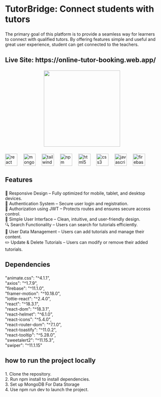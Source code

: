 <h1 align="left">TutorBridge: Connect students with tutors</h1>

###

<p align="left">The primary goal of this platform is to provide a seamless way for learners to connect with qualified tutors. By offering features simple and useful and great user experience, student can get connected to the teachers.</p>

###

<h2 align="left">Live Site: https://online-tutor-booking.web.app/</h2>

###

<div align="center">
  <img height="250" src="http://i.ibb.co.com/T0VRDfm/Whats-App-Image-2025-01-08-at-17-17-07-925b8296.jpg"  />
</div>

###

<div align="left">
  <img src="https://cdn.jsdelivr.net/gh/devicons/devicon/icons/react/react-original-wordmark.svg" height="40" alt="react logo"  />
  <img width="12" />
  <img src="https://cdn.jsdelivr.net/gh/devicons/devicon/icons/mongodb/mongodb-plain-wordmark.svg" height="40" alt="mongodb logo"  />
  <img width="12" />
  <img src="https://cdn.jsdelivr.net/gh/devicons/devicon/icons/tailwindcss/tailwindcss-original-wordmark.svg" height="40" alt="tailwindcss logo"  />
  <img width="12" />
  <img src="https://cdn.jsdelivr.net/gh/devicons/devicon/icons/npm/npm-original-wordmark.svg" height="40" alt="npm logo"  />
  <img width="12" />
  <img src="https://cdn.jsdelivr.net/gh/devicons/devicon/icons/html5/html5-plain-wordmark.svg" height="40" alt="html5 logo"  />
  <img width="12" />
  <img src="https://cdn.jsdelivr.net/gh/devicons/devicon/icons/css3/css3-plain-wordmark.svg" height="40" alt="css3 logo"  />
  <img width="12" />
  <img src="https://cdn.jsdelivr.net/gh/devicons/devicon/icons/javascript/javascript-plain.svg" height="40" alt="javascript logo"  />
  <img width="12" />
  <img src="https://cdn.jsdelivr.net/gh/devicons/devicon/icons/firebase/firebase-plain-wordmark.svg" height="40" alt="firebase logo"  />
</div>

###

<h2 align="left">Features</h2>

###

<p align="left">📱 Responsive Design – Fully optimized for mobile, tablet, and desktop devices.<br>🔐 Authentication System – Secure user login and registration.<br>🔑 Authorization using JWT – Protects routes and ensures secure access control.<br>🎨 Simple User Interface – Clean, intuitive, and user-friendly design.<br>🔍 Search Functionality – Users can search for tutorials efficiently.<br>📂 User Data Management – Users can add tutorials and manage their content.<br>✏️ Update & Delete Tutorials – Users can modify or remove their added tutorials.</p>

###

<h2 align="left">Dependencies</h2>

###

<p align="left">"animate.css": "^4.1.1",<br>    "axios": "^1.7.9",<br>    "firebase": "^11.1.0",<br>    "framer-motion": "^10.18.0",<br>    "lottie-react": "^2.4.0",<br>    "react": "^18.3.1",<br>    "react-dom": "^18.3.1",<br>    "react-helmet": "^6.1.0",<br>    "react-icons": "^5.4.0",<br>    "react-router-dom": "^7.1.0",<br>    "react-toastify": "^11.0.2",<br>    "react-tooltip": "^5.28.0",<br>    "sweetalert2": "^11.15.3",<br>    "swiper": "^11.1.15"</p>

###

<h2 align="left">how to run the project locally</h2>

###

<p align="left">1. Clone the repository.<br>2. Run npm install to install dependencies.<br>3. Set up MongoDB For Data Storage<br>4. Use npm run dev to launch the project.</p>

###
